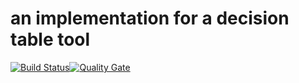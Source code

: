 # an implementation for a decision table tool

[![Build Status](https://travis-ci.org/uniqueck/lfet.svg?branch=develop)](https://travis-ci.org/uniqueck/lfet)[![Quality Gate](https://sonarcloud.io/api/badges/gate?key=org.ckr.lfet:LFETParent%3Adevelop)](https://sonarcloud.io/dashboard?id=org.ckr.lfet%3ALFETParent%3Adevelop)
